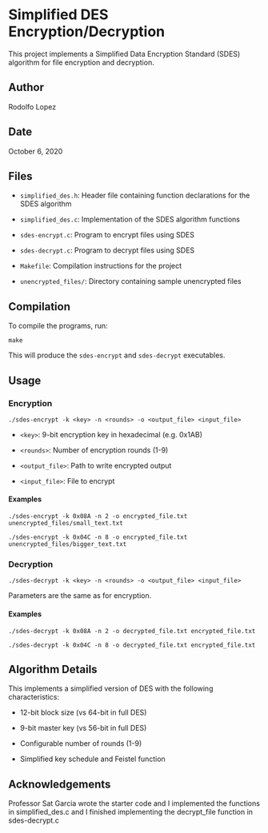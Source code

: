# Simplified DES Encryption/Decryption

This project implements a Simplified Data Encryption Standard (SDES) algorithm for file encryption and decryption.

## Author

Rodolfo Lopez

## Date

October 6, 2020

## Files

- `simplified_des.h`: Header file containing function declarations for the SDES algorithm

- `simplified_des.c`: Implementation of the SDES algorithm functions

- `sdes-encrypt.c`: Program to encrypt files using SDES

- `sdes-decrypt.c`: Program to decrypt files using SDES

- `Makefile`: Compilation instructions for the project

- `unencrypted_files/`: Directory containing sample unencrypted files

## Compilation

To compile the programs, run:

`make`

This will produce the `sdes-encrypt` and `sdes-decrypt` executables.

## Usage

### Encryption

```
./sdes-encrypt -k <key> -n <rounds> -o <output_file> <input_file>
```

- `<key>`: 9-bit encryption key in hexadecimal (e.g. 0x1AB)

- `<rounds>`: Number of encryption rounds (1-9)

- `<output_file>`: Path to write encrypted output

- `<input_file>`: File to encrypt

#### Examples

```
./sdes-encrypt -k 0x08A -n 2 -o encrypted_file.txt unencrypted_files/small_text.txt
```

```
./sdes-encrypt -k 0x04C -n 8 -o encrypted_file.txt unencrypted_files/bigger_text.txt
```

### Decryption

```
./sdes-decrypt -k <key> -n <rounds> -o <output_file> <input_file>
```

Parameters are the same as for encryption.

#### Examples

```
./sdes-decrypt -k 0x08A -n 2 -o decrypted_file.txt encrypted_file.txt
```

```
./sdes-decrypt -k 0x04C -n 8 -o decrypted_file.txt encrypted_file.txt
```

## Algorithm Details

This implements a simplified version of DES with the following characteristics:

- 12-bit block size (vs 64-bit in full DES)

- 9-bit master key (vs 56-bit in full DES)

- Configurable number of rounds (1-9)

- Simplified key schedule and Feistel function

## Acknowledgements

Professor Sat Garcia wrote the starter code and I implemented the functions in simplified_des.c
and I finished implementing the decrypt_file function in sdes-decrypt.c
